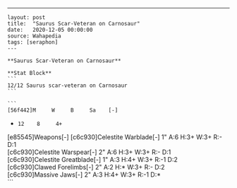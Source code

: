 ---
    layout: post
    title:  "Saurus Scar-Veteran on Carnosaur"
    date:   2020-12-05 00:00:00
    source: Wahapedia
    tags: [seraphon]
    ---
    
    **Saurus Scar-Veteran on Carnosaur**
    
    **Stat Block**
    ```
    12/12 Saurus scar-veteran on Carnosaur
    ```
    
    ```
    [56f442]M     W     B     Sa    [-]
*     12    8     4+    
[e85545]Weapons[-]
[c6c930]Celestite Warblade[-]
1"     A:6    H:3+   W:3+   R:-    D:1   
[c6c930]Celestite Warspear[-]
2"     A:6    H:3+   W:3+   R:-    D:1   
[c6c930]Celestite Greatblade[-]
1"     A:3    H:4+   W:3+   R:-1   D:2   
[c6c930]Clawed Forelimbs[-]
2"     A:2    H:*    W:3+   R:-    D:2   
[c6c930]Massive Jaws[-]
2"     A:3    H:4+   W:3+   R:-1   D:*   
    ```
    
    
    